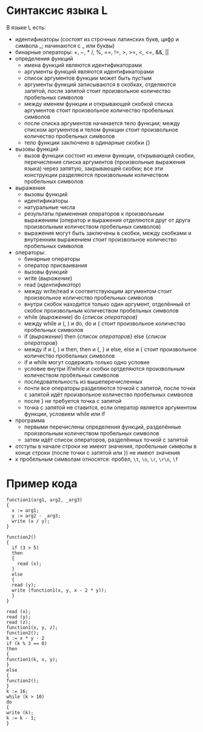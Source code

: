 # Синтаксис языка L

В языке L есть:
  - идентификаторы (состоят из строчных латинских букв, цифр и символа _; начинаются с _ или буквы)
  - бинарные операторы: +, −, * /, %, ==, !=, >, >=, <, <=, &&, ||
  - определения функций
    - имена функций являются идентификаторами
    - аргументы функций являются идентификаторами
    - список аргументов функции может быть пустым
    - аргументы функций записываются в скобках, отделяются запятой, после запятой стоит произвольное количество пробельных символов
    - между именем функции и открывающей скобкой списка аргументов стоит произвольное количество пробельных символов
    - после списка аргументов начинается тело функции; между списком аргументов и телом функции стоит произвольное количество пробельных символов
    - тело функции заключено в одинарные скобки {}
 - вызовы функций
   - вызов функции состоит из имени функции, открывающей скобки, перечисления списка аргументов (произвольные выражения языка) через запятую, закрывающей скобки; все эти конструкции разделяются произвольным количеством пробельных символов
 - выражения
   - вызовы функций
   - идентификаторы
   - натуральные числа
   - результаты применения операторов к произвольным выражениям (оператор и выражения отделяются друг от друга произвольным количеством пробельных символов)
   - выражения могут быть заключены в скобки, между скобками и внутренним выражением стоит произвольное количество пробельных символов
 - операторы:
   - бинарные операторы
   - оператор присваивания
   - вызовы функций
   - write (*выражение*)
   - read (*идентификатор*)
   - между write/read и соответствующим аргументом стоит произвольное количество пробельных символов
   - внутри скобок находится только один аргумент, отделённый от скобок произвольным количеством пробельных символов
   - while (*выражение*) do {*список операторов*}
   - между while и (, ) и do, do и { стоит произвольное количество пробельных символов
   - if (*выражение*) then {*список операторов*} else {*список операторов*}
   - между if и (, ) и then, then и {, } и else, else и { стоит произвольное количество пробельных символов
   - if и while могут содержать только одно условие
   - условие внутри if/while и скобки ортделяются произвольным количеством пробельных символов
   - последовательность из вышеперечисленных
   - почти все операторы разделяются точкой с запятой, после точки с запятой идёт произвольное количество пробельных символов
   - после } не требуется точка с запятой
   - точка с запятой не ставится, если оператор является аргументом функции, условием while или if
 - программа
   - первыми перечислены определения функций, разделённые произвольным количеством пробельных символов
   - затем идёт список операторов, разделённых точкой с запятой
 - отступы в начале строки не имеют значения, пробельные символы в конце строки (после точки с запятой или }) не имеют значения   
 - к пробельным символам относятся: пробел, `\t`, `\n`, `\r`, `\r\n`, `\f` 

# Пример кода

    function1(arg1, arg2, _arg3)
    {
      x := arg1;
      y := arg2 - _arg3;
      write (x / y);
    }
    
    function2()
    {
      if (3 > 5)
      then 
      {
        read (x);
      }
      else 
      {
      read (y);
      write (function1(x, y, x - 2 * y));
      }
    }
    
    read (x);
    read (y);
    read (z);
    function1(x, y, z);
    function2();
    k := x * y - 2
    if (k % 3 == 0)
    then
    {
    function1(k, x, y);
    }
    else
    {
    function2();
    }
    k := 16;
    while (k > 10)
    do
    {
    write (k);
    k := k - 1;
    }
 

